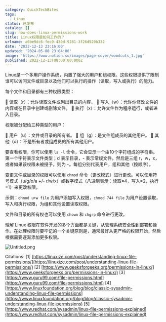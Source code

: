 ```yaml
---
category: QuickTechBites
tags:
  - Linux
status: 已发布
catalog: []
slug: how-does-linux-permissions-work
title: Linux权限是如何工作的？
urlname: a6be9dc6-fec0-430d-9281-3f26d520b332
date: '2023-12-13 23:16:00'
updated: '2024-05-08 23:04:00'
image: 'https://www.notion.so/images/page-cover/woodcuts_1.jpg'
published: 2022-12-13T08:00:00.000Z
---
```


Linux是一个多用户操作系统，内置了强大的用户和组权限。这些权限提供了限制谁可以访问文件或目录以及他们可以执行的操作（读取，写入或执行）的能力。


每个文件和目录都有三种权限类型：


🔸 读取（r）：允许读取文件或列出目录的内容。
🔸 写入（w）：允许你修改文件的内容或在目录中创建或删除文件。
🔸 执行（x）：允许文件作为程序运行，或者进入目录。


权限被分配给三种类型的用户：


🔸 用户（u）：文件或目录的所有者。
🔸 组（g）：是文件组成员的其他用户。
🔸 其他（o）：不是所有者或组成员的所有其他用户。


要查看权限，你可以使用 `ls -l` 命令，它会显示一个由10个字符组成的字符串。第一个字符表示文件类型；d 表示目录，- 表示常规文件。然后是三组 r，w，x，或者如果该权限未被授予，则为 -。每组分别代表用户，组和其他（按顺序）。


变更文件或目录的权限可以使用 `chmod` 命令（更改模式）进行更改。可以使用符号模式（u/g/o/a +/- r/w/x）或数字模式（八进制表示：读取=4，写入=2，执行=1）来更改权限。


示例：`chmod u+w file` 为用户添加写入权限，`chmod 744 file` 为用户设置读取，写入和执行权限，为组和其他设置读取权限。


文件和目录的所有权也可以使用 `chown` 和 `chgrp` 命令进行更改。


理解 Linux 权限在软件开发的多个方面都是关键，从管理系统安全性到部署和操作。在处理权限时要牢记的一个关键原则是，通常最好从更严格的权限开始，然后根据需要逐渐添加更多权限。


![Untitled.png](https://prod-files-secure.s3.us-west-2.amazonaws.com/5d24fe63-e567-4804-86f9-9fdc62e13082/332b89ee-9c33-4950-8a69-32c3d1ff2c69/Untitled.png?X-Amz-Algorithm=AWS4-HMAC-SHA256&X-Amz-Content-Sha256=UNSIGNED-PAYLOAD&X-Amz-Credential=ASIAZI2LB466UISE76BZ%2F20250128%2Fus-west-2%2Fs3%2Faws4_request&X-Amz-Date=20250128T213256Z&X-Amz-Expires=3600&X-Amz-Security-Token=IQoJb3JpZ2luX2VjEHYaCXVzLXdlc3QtMiJGMEQCIGHjpzaHOufwTHRb8ZCCgd4fBnhUfqtg5xuEdoyf7aJ6AiAozxjNm9MRsdcOotOglrx2QvYmH%2FaS5fZbQYHI8%2BEUvyr%2FAwh%2BEAAaDDYzNzQyMzE4MzgwNSIMT3CfLKdV0koC7t0zKtwDd22nIo8wdJFoOfSJbooH4hkw%2BGTm%2FKoOOiaFjPvGv9VTD2UbgeXS9T89tELZT4DdcQkeMsCr%2FXFRtxuPQORXCCRgoxPqX7wrix%2BixEReHXMrmQBOY%2BNeVwa9GnAATNC1Yg0eGXl0bnI9T6izOpeRTCYOouQxB%2FYMQ7usitaY6%2BIIpOutNRHIlPku9Kmv0xLIsITDYR8%2BEB0W2Rw7LBW99EdWTUcrH1MHtZPKV37Gmr33J6yUI6Ib18cDYZ4CHs1lxexwM0evNhGUOQAukEKQ%2F6okRZpyyqCUCu5cCmga96nPj2C%2B4CYlABoCg8KlEGzClGdzuGgoIez1Qp1vRpOHQWrMqtKQDCeX3PhOHMTOPY97tj7IfPaHhnEaHCoEaBMKXw1xa0QUZTQWCqL7P8IG9Pi5kaIYsPir7u4hA6PQDLqoLjNHDDU58gDqisVaoyuyaEdOyXPMUCauVuYoiL50ovjWgMvHl4fTl6rq9ZFDhr%2FtmU%2BE2LWvi2iMENJZ9dYD7MAHX0Kiqt%2BV9ZizyuCTyMKQQ%2BfYZIiS9ugA8GKNsVHQByrPqpgSUzG2e8ctQmB8qBB4%2FP6engf3opGxzWlUESUnmq%2FVNsjV99GgXX6veVdS2Vgi%2F0nhW8fmfPkwv5TlvAY6pgFouulTbOr%2FGmXJpZwOo6%2Bptg6xKWirRX7K8mwXz%2FUgmEty3qyybN3uUfJcY0DaD2vVg6lFhhZ4rvhVIXvVatUO6EouyvC%2FO9doiGUJrhtfza9whebOu%2Bx9wyAzC6Cjkv2FF2jTTDJ9CDqT3moyZbdvNkUzag4Mr3yYslDRnEcnytKm1EHh%2FDMcQzvt8d74M7Szgc4SimXSwWDzq1Lq97eR7tSotcY3&X-Amz-Signature=fa10812ce2cac12418bed2e31a1eee32f65448bd71acd1f33a5e242a58971270&X-Amz-SignedHeaders=host&x-id=GetObject)


Citations:
[1] [https://linuxize.com/post/understanding-linux-file-permissions/](https://linuxize.com/post/understanding-linux-file-permissions/)
[2] [https://www.geeksforgeeks.org/permissions-in-linux/](https://www.geeksforgeeks.org/permissions-in-linux/)
[3] [https://www.guru99.com/file-permissions.html](https://www.guru99.com/file-permissions.html)
[4] [https://www.linuxfoundation.org/blog/blog/classic-sysadmin-understanding-linux-file-permissions](https://www.linuxfoundation.org/blog/blog/classic-sysadmin-understanding-linux-file-permissions)
[5] [https://www.redhat.com/sysadmin/linux-file-permissions-explained](https://www.redhat.com/sysadmin/linux-file-permissions-explained)

